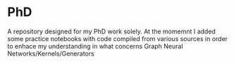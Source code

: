 # PhD
A repository designed for my PhD work solely. At the momemnt I added some practice notebooks with code compiled from various sources in order to enhace my understanding in what concerns Graph Neural Networks/Kernels/Generators

